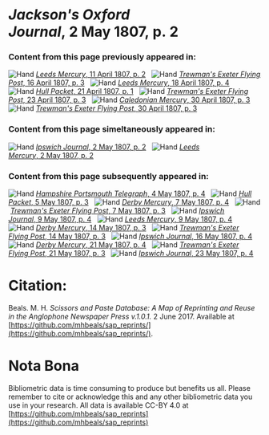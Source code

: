 # *Jackson's Oxford Journal*, 2 May 1807, p. 2  
  
### Content from this page previously appeared in:  
![Hand](http://scissorsandpaste.net/wp-content/uploads/2017/06/smallhandpointer.png) [*Leeds Mercury*, 11 April 1807, p. 2](https://mhbeals.github.io/sap_html/Leeds-Mercury/Leeds-Mercury-11-April-1807-p-2)  
![Hand](http://scissorsandpaste.net/wp-content/uploads/2017/06/smallhandpointer.png) [*Trewman's Exeter Flying Post*, 16 April 1807, p. 3](https://mhbeals.github.io/sap_html/Trewman's-Exeter-Flying-Post/Trewman's-Exeter-Flying-Post-16-April-1807-p-3)  
![Hand](http://scissorsandpaste.net/wp-content/uploads/2017/06/smallhandpointer.png) [*Leeds Mercury*, 18 April 1807, p. 4](https://mhbeals.github.io/sap_html/Leeds-Mercury/Leeds-Mercury-18-April-1807-p-4)  
![Hand](http://scissorsandpaste.net/wp-content/uploads/2017/06/smallhandpointer.png) [*Hull Packet*, 21 April 1807, p. 1](https://mhbeals.github.io/sap_html/Hull-Packet/Hull-Packet-21-April-1807-p-1)  
![Hand](http://scissorsandpaste.net/wp-content/uploads/2017/06/smallhandpointer.png) [*Trewman's Exeter Flying Post*, 23 April 1807, p. 3](https://mhbeals.github.io/sap_html/Trewman's-Exeter-Flying-Post/Trewman's-Exeter-Flying-Post-23-April-1807-p-3)  
![Hand](http://scissorsandpaste.net/wp-content/uploads/2017/06/smallhandpointer.png) [*Caledonian Mercury*, 30 April 1807, p. 3](https://mhbeals.github.io/sap_html/Caledonian-Mercury/Caledonian-Mercury-30-April-1807-p-3)  
![Hand](http://scissorsandpaste.net/wp-content/uploads/2017/06/smallhandpointer.png) [*Trewman's Exeter Flying Post*, 30 April 1807, p. 3](https://mhbeals.github.io/sap_html/Trewman's-Exeter-Flying-Post/Trewman's-Exeter-Flying-Post-30-April-1807-p-3)  
  
### Content from this page simeltaneously appeared in:  
![Hand](http://scissorsandpaste.net/wp-content/uploads/2017/06/smallhandpointer.png) [*Ipswich Journal*, 2 May 1807, p. 2](https://mhbeals.github.io/sap_html/Ipswich-Journal/Ipswich-Journal-2-May-1807-p-2)  
![Hand](http://scissorsandpaste.net/wp-content/uploads/2017/06/smallhandpointer.png) [*Leeds Mercury*, 2 May 1807, p. 2](https://mhbeals.github.io/sap_html/Leeds-Mercury/Leeds-Mercury-2-May-1807-p-2)  
  
### Content from this page subsequently appeared in:  
![Hand](http://scissorsandpaste.net/wp-content/uploads/2017/06/smallhandpointer.png) [*Hampshire Portsmouth Telegraph*, 4 May 1807, p. 4](https://mhbeals.github.io/sap_html/Hampshire-Portsmouth-Telegraph/Hampshire-Portsmouth-Telegraph-4-May-1807-p-4)  
![Hand](http://scissorsandpaste.net/wp-content/uploads/2017/06/smallhandpointer.png) [*Hull Packet*, 5 May 1807, p. 3](https://mhbeals.github.io/sap_html/Hull-Packet/Hull-Packet-5-May-1807-p-3)  
![Hand](http://scissorsandpaste.net/wp-content/uploads/2017/06/smallhandpointer.png) [*Derby Mercury*, 7 May 1807, p. 4](https://mhbeals.github.io/sap_html/Derby-Mercury/Derby-Mercury-7-May-1807-p-4)  
![Hand](http://scissorsandpaste.net/wp-content/uploads/2017/06/smallhandpointer.png) [*Trewman's Exeter Flying Post*, 7 May 1807, p. 3](https://mhbeals.github.io/sap_html/Trewman's-Exeter-Flying-Post/Trewman's-Exeter-Flying-Post-7-May-1807-p-3)  
![Hand](http://scissorsandpaste.net/wp-content/uploads/2017/06/smallhandpointer.png) [*Ipswich Journal*, 9 May 1807, p. 4](https://mhbeals.github.io/sap_html/Ipswich-Journal/Ipswich-Journal-9-May-1807-p-4)  
![Hand](http://scissorsandpaste.net/wp-content/uploads/2017/06/smallhandpointer.png) [*Leeds Mercury*, 9 May 1807, p. 4](https://mhbeals.github.io/sap_html/Leeds-Mercury/Leeds-Mercury-9-May-1807-p-4)  
![Hand](http://scissorsandpaste.net/wp-content/uploads/2017/06/smallhandpointer.png) [*Derby Mercury*, 14 May 1807, p. 3](https://mhbeals.github.io/sap_html/Derby-Mercury/Derby-Mercury-14-May-1807-p-3)  
![Hand](http://scissorsandpaste.net/wp-content/uploads/2017/06/smallhandpointer.png) [*Trewman's Exeter Flying Post*, 14 May 1807, p. 3](https://mhbeals.github.io/sap_html/Trewman's-Exeter-Flying-Post/Trewman's-Exeter-Flying-Post-14-May-1807-p-3)  
![Hand](http://scissorsandpaste.net/wp-content/uploads/2017/06/smallhandpointer.png) [*Ipswich Journal*, 16 May 1807, p. 4](https://mhbeals.github.io/sap_html/Ipswich-Journal/Ipswich-Journal-16-May-1807-p-4)  
![Hand](http://scissorsandpaste.net/wp-content/uploads/2017/06/smallhandpointer.png) [*Derby Mercury*, 21 May 1807, p. 4](https://mhbeals.github.io/sap_html/Derby-Mercury/Derby-Mercury-21-May-1807-p-4)  
![Hand](http://scissorsandpaste.net/wp-content/uploads/2017/06/smallhandpointer.png) [*Trewman's Exeter Flying Post*, 21 May 1807, p. 3](https://mhbeals.github.io/sap_html/Trewman's-Exeter-Flying-Post/Trewman's-Exeter-Flying-Post-21-May-1807-p-3)  
![Hand](http://scissorsandpaste.net/wp-content/uploads/2017/06/smallhandpointer.png) [*Ipswich Journal*, 23 May 1807, p. 4](https://mhbeals.github.io/sap_html/Ipswich-Journal/Ipswich-Journal-23-May-1807-p-4)  


# Citation: 

Beals. M. H. *Scissors and Paste Database: A Map of Reprinting and Reuse in the Anglophone Newspaper Press v.1.0.1.* 2 June 2017. Available at [https://github.com/mhbeals/sap_reprints/](https://github.com/mhbeals/sap_reprints/). 

# Nota Bona

Bibliometric data is time consuming to produce but benefits us all. Please remember to cite or acknowledge this and any other bibliometric data you use in your research. All data is available CC-BY 4.0 at [https://github.com/mhbeals/sap_reprints](https://github.com/mhbeals/sap_reprints)